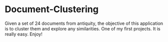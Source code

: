 # Document-Clustering

Given a set of 24 documents from antiquity, the objective of this application is to cluster them and explore any similarities.
One of my first projects. It is really easy. Enjoy!
